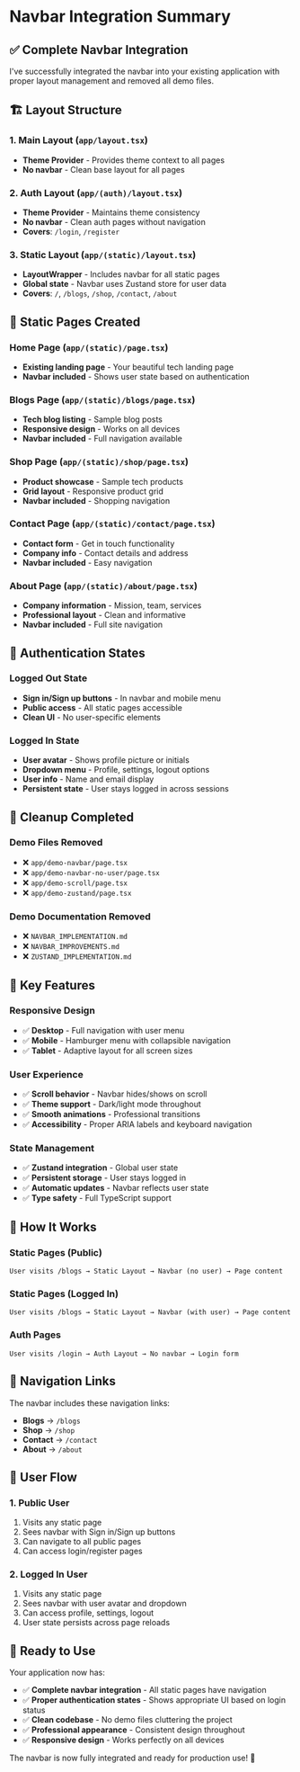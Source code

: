 # Navbar Integration Summary

## ✅ **Complete Navbar Integration**

I've successfully integrated the navbar into your existing application with proper layout management and removed all demo files.

## 🏗️ **Layout Structure**

### **1. Main Layout (`app/layout.tsx`)**
- **Theme Provider** - Provides theme context to all pages
- **No navbar** - Clean base layout for all pages

### **2. Auth Layout (`app/(auth)/layout.tsx`)**
- **Theme Provider** - Maintains theme consistency
- **No navbar** - Clean auth pages without navigation
- **Covers**: `/login`, `/register`

### **3. Static Layout (`app/(static)/layout.tsx`)**
- **LayoutWrapper** - Includes navbar for all static pages
- **Global state** - Navbar uses Zustand store for user data
- **Covers**: `/`, `/blogs`, `/shop`, `/contact`, `/about`

## 📁 **Static Pages Created**

### **Home Page** (`app/(static)/page.tsx`)
- **Existing landing page** - Your beautiful tech landing page
- **Navbar included** - Shows user state based on authentication

### **Blogs Page** (`app/(static)/blogs/page.tsx`)
- **Tech blog listing** - Sample blog posts
- **Responsive design** - Works on all devices
- **Navbar included** - Full navigation available

### **Shop Page** (`app/(static)/shop/page.tsx`)
- **Product showcase** - Sample tech products
- **Grid layout** - Responsive product grid
- **Navbar included** - Shopping navigation

### **Contact Page** (`app/(static)/contact/page.tsx`)
- **Contact form** - Get in touch functionality
- **Company info** - Contact details and address
- **Navbar included** - Easy navigation

### **About Page** (`app/(static)/about/page.tsx`)
- **Company information** - Mission, team, services
- **Professional layout** - Clean and informative
- **Navbar included** - Full site navigation

## 🔐 **Authentication States**

### **Logged Out State**
- **Sign in/Sign up buttons** - In navbar and mobile menu
- **Public access** - All static pages accessible
- **Clean UI** - No user-specific elements

### **Logged In State**
- **User avatar** - Shows profile picture or initials
- **Dropdown menu** - Profile, settings, logout options
- **User info** - Name and email display
- **Persistent state** - User stays logged in across sessions

## 🧹 **Cleanup Completed**

### **Demo Files Removed**
- ❌ `app/demo-navbar/page.tsx`
- ❌ `app/demo-navbar-no-user/page.tsx`
- ❌ `app/demo-scroll/page.tsx`
- ❌ `app/demo-zustand/page.tsx`

### **Demo Documentation Removed**
- ❌ `NAVBAR_IMPLEMENTATION.md`
- ❌ `NAVBAR_IMPROVEMENTS.md`
- ❌ `ZUSTAND_IMPLEMENTATION.md`

## 🎯 **Key Features**

### **Responsive Design**
- ✅ **Desktop** - Full navigation with user menu
- ✅ **Mobile** - Hamburger menu with collapsible navigation
- ✅ **Tablet** - Adaptive layout for all screen sizes

### **User Experience**
- ✅ **Scroll behavior** - Navbar hides/shows on scroll
- ✅ **Theme support** - Dark/light mode throughout
- ✅ **Smooth animations** - Professional transitions
- ✅ **Accessibility** - Proper ARIA labels and keyboard navigation

### **State Management**
- ✅ **Zustand integration** - Global user state
- ✅ **Persistent storage** - User stays logged in
- ✅ **Automatic updates** - Navbar reflects user state
- ✅ **Type safety** - Full TypeScript support

## 🚀 **How It Works**

### **Static Pages (Public)**
```
User visits /blogs → Static Layout → Navbar (no user) → Page content
```

### **Static Pages (Logged In)**
```
User visits /blogs → Static Layout → Navbar (with user) → Page content
```

### **Auth Pages**
```
User visits /login → Auth Layout → No navbar → Login form
```

## 🎨 **Navigation Links**

The navbar includes these navigation links:
- **Blogs** → `/blogs`
- **Shop** → `/shop`
- **Contact** → `/contact`
- **About** → `/about`

## 🔄 **User Flow**

### **1. Public User**
1. Visits any static page
2. Sees navbar with Sign in/Sign up buttons
3. Can navigate to all public pages
4. Can access login/register pages

### **2. Logged In User**
1. Visits any static page
2. Sees navbar with user avatar and dropdown
3. Can access profile, settings, logout
4. User state persists across page reloads

## 🎉 **Ready to Use**

Your application now has:
- ✅ **Complete navbar integration** - All static pages have navigation
- ✅ **Proper authentication states** - Shows appropriate UI based on login status
- ✅ **Clean codebase** - No demo files cluttering the project
- ✅ **Professional appearance** - Consistent design throughout
- ✅ **Responsive design** - Works perfectly on all devices

The navbar is now fully integrated and ready for production use! 🚀
